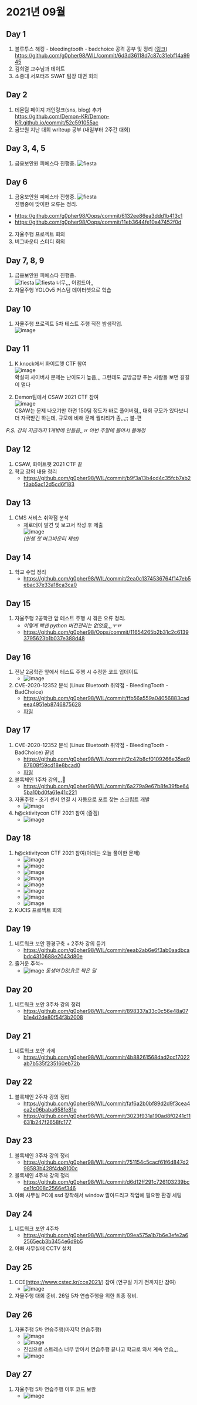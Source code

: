 # 2021년 09월

## Day 1
1. 블루투스 해킹 - bleedingtooth - badchoice 공격 공부 및 정리 ([링크](https://github.com/g0pher98/WIL/blob/main/security/wireless/bleedingtooth-badchoice.md))
  https://github.com/g0pher98/WIL/commit/6d3d36118d7c87c31ebf14a9945
2. 김희열 교수님과 데이트
3. 소중대 서포터즈 SWAT 팀장 대면 회의


## Day 2
1. 데몬팀 페이지 개인링크(sns, blog) 추가  
  https://github.com/Demon-KR/Demon-KR.github.io/commit/52c591055ac
2. 금보원 지난 대회 writeup 공부 (내일부터 2주간 대회)

## Day 3, 4, 5
1. 금융보안원 피에스타 진행중.
![fiesta](./resource/fiesta-1.PNG)

## Day 6
1. 금융보안원 피에스타 진행중.
  ![fiesta](./resource/fiesta-2.PNG)  
  진행중에 맞이한 오류는 정리.
  - https://github.com/g0pher98/Oops/commit/6132ee86ea3ddd1b413c1
  - https://github.com/g0pher98/Oops/commit/11eb3644fe10a47452f0d
2. 자율주행 프로젝트 회의
3. 버그바운티 스터디 회의

## Day 7, 8, 9
1. 금융보안원 피에스타 진행중.  
![fiesta](./resource/fiesta-2.PNG)
![fiesta](./resource/fiesta-3.PNG)
너무,,, 어렵드아,, 
2. 자율주행 YOLOv5 커스텀 데이터셋으로 학습

## Day 10
1. 자율주행 프로젝트 5차 테스트 주행 직전 밤샘작업.  
![image](https://user-images.githubusercontent.com/44149738/132976742-0b71517e-0706-453c-a9d7-ff994da570be.png)

## Day 11
1. K.knock에서 화이트햇 CTF 참여  
  ![image](https://user-images.githubusercontent.com/44149738/132976768-283def2e-a9ff-4045-b1ac-82e29a2d9d8f.png)  
  확실히 사이버사 문제는 난이도가 높음,,, 그런데도 금방금방 푸는 사람들 보면 갈길이 멀다  

2. Demon팀에서 CSAW 2021 CTF 참여  
  ![image](https://user-images.githubusercontent.com/44149738/132976826-f816cecd-06d9-4d44-b3d2-292924465ed7.png)  
  CSAW는 문제 나오기만 하면 150팀 정도가 바로 풀어버림,, 대회 규모가 있다보니 더 자극받긴 하는데, 규모에 비해 문제 퀄리티가 좀,,,;; 불-편


*P.S. 강의 지금까지 1개밖에 안들음,,ㅠ 이번 주말에 몰아서 볼예정*


## Day 12
1. CSAW, 화이트햇 2021 CTF 끝
2. 학교 강의 내용 정리
    - https://github.com/g0pher98/WIL/commit/b9f3a13b4cd4c35fcb7ab2f3ab5ac12d5cd6f183


## Day 13
1. CMS 서비스 취약점 분석
    - 제로데이 발견 및 보고서 작성 후 제출  
    ![image](https://user-images.githubusercontent.com/44149738/133140166-df1ab677-be17-44de-a403-97023d7b1e37.png)  
  *(인생 첫 버그바운티 제보)*

## Day 14
1. 학교 수업 정리
    - https://github.com/g0pher98/WIL/commit/2ea0c1374536764f147eb5ebac37e33a18ca3ca0

## Day 15
1. 자율주행 2공학관 앞 테스트 주행 시 겪은 오류 정리.
    - *이렇게 빡센 python 버전관리는 없었음,,,ㅜㅠ* 
    - https://github.com/g0pher98/Oops/commit/11654265b2b31c2c61393795623b1b037e388d48

## Day 16
1. 전날 2공학관 앞에서 테스트 주행 시 수정한 코드 업데이트
    - ![image](https://user-images.githubusercontent.com/44149738/133635861-dbed92cc-2384-4b64-bbc4-4beb04844c39.png)
2. CVE-2020-12352 분석 (Linux Bluetooth 취약점 - BleedingTooth - BadChoice)
    - https://github.com/g0pher98/WIL/commit/ffb56a559a04056883cadeea4951eb8746875628
    - [파일](https://github.com/g0pher98/WIL/blob/ffb56a559a04056883cadeea4951eb8746875628/security/wireless/bleedingtooth-badchoice.md)

## Day 17
1. CVE-2020-12352 분석 (Linux Bluetooth 취약점 - BleedingTooth - BadChoice) 끝냄
    - https://github.com/g0pher98/WIL/commit/2c42b8cf0109266e35ad987808f59cd18e8bcad0
    - [파일](https://github.com/g0pher98/WIL/blob/main/security/wireless/bleedingtooth-badchoice.md)
2. 블록체인 1주차 강의,,,🥱
    - https://github.com/g0pher98/WIL/commit/6a279a9e67b8fe39fbe645ba10bd0fa61e41c221
3. 자율주행 - 초기 센서 연결 시 자동으로 포트 찾는 스크립트 개발
    - ![image](https://user-images.githubusercontent.com/44149738/133872443-ec445cc7-5c6a-4f76-9b5c-85e52d0d7ef5.png)
4. h@cktivitycon CTF 2021 참여 (즐겜)
    - ![image](https://user-images.githubusercontent.com/44149738/133872511-7d51ef45-e55b-4ae8-83d6-d58e39fa534e.png)

## Day 18
1. h@cktivitycon CTF 2021 참여(아래는 오늘 풀이한 문제)
    - ![image](https://user-images.githubusercontent.com/44149738/133897141-6fbc328d-6d6c-4dda-abb7-be34161d75ba.png)
    - ![image](https://user-images.githubusercontent.com/44149738/133897146-800b0291-79a7-4a2b-87f2-69873fe57748.png)
    - ![image](https://user-images.githubusercontent.com/44149738/133897155-f321c382-c7af-47f5-9070-51fa3074de29.png)
    - ![image](https://user-images.githubusercontent.com/44149738/133897160-91dacc9b-f832-469b-8500-349d536b5c7b.png)
    - ![image](https://user-images.githubusercontent.com/44149738/133897168-f0ba62ff-9c17-483f-8e0b-e28b00cc42cf.png)
    - ![image](https://user-images.githubusercontent.com/44149738/133897181-8e3eed29-367a-4be6-9207-24f012850de6.png)
    - ![image](https://user-images.githubusercontent.com/44149738/133897189-feaff9fb-a7e4-4d45-9152-d9b7dd4bdc6e.png)
    - ![image](https://user-images.githubusercontent.com/44149738/133897201-ad7ab2c2-5b90-4704-8788-4a8abddce006.png)
2. KUCIS 프로젝트 회의

## Day 19
1. 네트워크 보안 환경구축 + 2주차 강의 듣기
    - https://github.com/g0pher98/WIL/commit/eeab2ab6e6f3ab0aadbcabdc4310688e2043d80e
2. 즐거운 추석~
    - ![image](https://user-images.githubusercontent.com/44149738/133944425-1d6bcc3f-f7e4-4256-a6a7-40cb12c752e1.png)
        *동생이 DSLR로 찍은 달*

## Day 20
1. 네트워크 보안 3주차 강의 정리
    - https://github.com/g0pher98/WIL/commit/898337a33c0c56e48a07b1e4d2de80f54f3b2008

## Day 21
1. 네트워크 보안 과제 
    - https://github.com/g0pher98/WIL/commit/4b88261568dad2cc17022ab7b535f235160eb72b

## Day 22
1. 블록체인 2주차 강의 정리
    - https://github.com/g0pher98/WIL/commit/faf6a2b0bf89d2d9f3cea4ca2e06baba658fe81e
    - https://github.com/g0pher98/WIL/commit/3023f931a190ad8f0241c11631b247f2658fc177

## Day 23
1. 블록체인 3주차 강의 정리
    - https://github.com/g0pher98/WIL/commit/751154c5cacf61f6d847d298583b428f4da8100c
2. 블록체인 4주차 강의 정리
    - https://github.com/g0pher98/WIL/commit/d6d12ff291c726103239bcce1fc008c2566ef346
3. 아빠 사무실 PC에 ssd 장착해서 window 깔아드리고 작업에 필요한 환경 세팅

## Day 24
1. 네트워크 보안 4주차
    - https://github.com/g0pher98/WIL/commit/09ea575a1b7b6e3efe2a62565ecb3b3454e6d9b5
2. 아빠 사무실에 CCTV 설치

## Day 25
1. CCE(https://www.cstec.kr/cce2021/) 참여 (연구실 가기 전까지만 참여)
    - ![image](https://user-images.githubusercontent.com/44149738/135014234-a8592fd8-19fb-451c-9293-b16f8d6f9099.png)
2. 자율주행 대회 준비. 26일 5차 연습주행을 위한 최종 정비.

## Day 26
1. 자율주행 5차 연습주행(마지막 연습주행)
    - ![image](https://user-images.githubusercontent.com/44149738/135014598-b6f5ec99-9db8-46c6-a16a-9c12e70409a1.png)
    - ![image](https://user-images.githubusercontent.com/44149738/135014671-1a0aa3a5-5c08-4f9f-877b-54efc0b45798.png)
    - 진심으로 스트레스 너무 받아서 연습주행 끝나고 학교로 와서 계속 연습,,,
    - ![image](https://user-images.githubusercontent.com/44149738/135014801-8e76fd68-2841-4798-a479-6864df1e390f.png)

## Day 27
1. 자율주행 5차 연습주행 이후 코드 보완
    - ![image](https://user-images.githubusercontent.com/44149738/135292715-5c191931-f0da-4758-ab25-baacadd4b75b.png)


